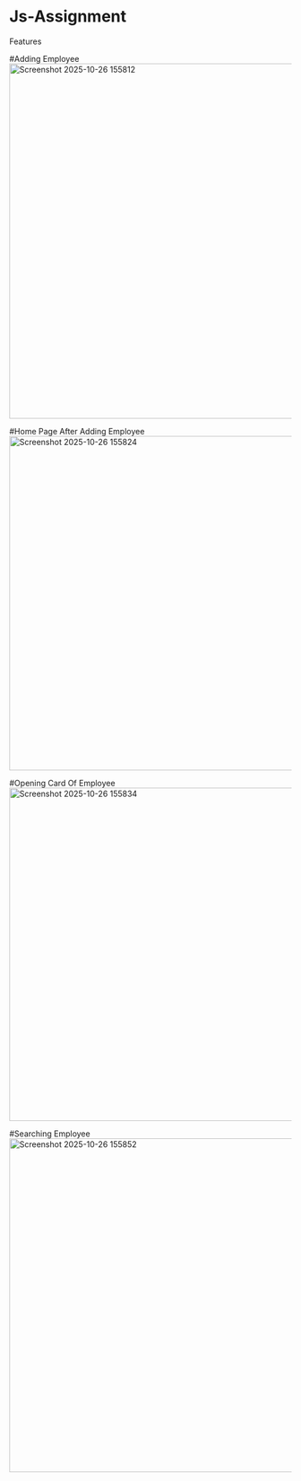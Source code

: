 # Js-Assignment

Features


#Adding Employee
<img width="1349" height="633" alt="Screenshot 2025-10-26 155812" src="https://github.com/user-attachments/assets/efdf35ff-bb2d-4465-9f8e-3b34cf7c17b1" />

#Home Page After Adding Employee
<img width="1349" height="596" alt="Screenshot 2025-10-26 155824" src="https://github.com/user-attachments/assets/197e4aa7-2a89-4575-bfc4-f723c9e5ff6d" />

#Opening Card Of Employee
<img width="1355" height="594" alt="Screenshot 2025-10-26 155834" src="https://github.com/user-attachments/assets/2f1022fd-78ae-43ed-8b0c-8594e8a14d6c" />

#Searching Employee
<img width="1347" height="595" alt="Screenshot 2025-10-26 155852" src="https://github.com/user-attachments/assets/8478ba4f-e6c3-435f-acb5-970f96a660cf" />


